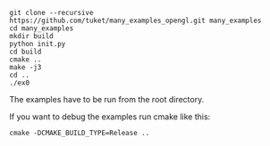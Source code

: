 ```
git clone --recursive https://github.com/tuket/many_examples_opengl.git many_examples
cd many_examples
mkdir build
python init.py
cd build
cmake ..
make -j3
cd ..
./ex0
```

The examples have to be run from the root directory.

If you want to debug the examples run cmake like this:
```
cmake -DCMAKE_BUILD_TYPE=Release ..
```
